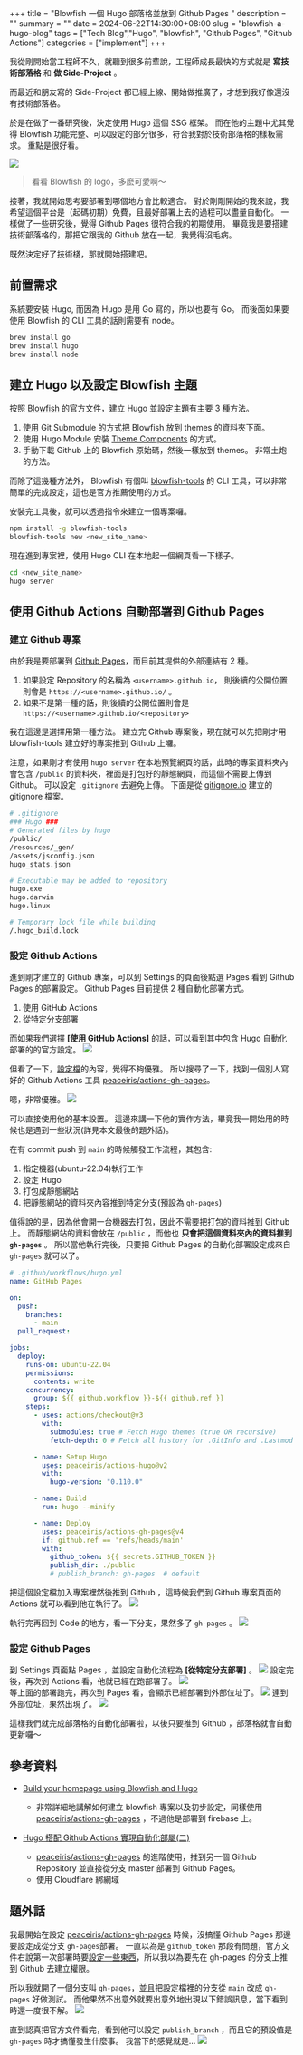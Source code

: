 +++
title = "Blowfish 一個 Hugo 部落格並放到 Github Pages "
description = ""
summary = ""
date = 2024-06-22T14:30:00+08:00
slug = "blowfish-a-hugo-blog"
tags = ["Tech Blog","Hugo", "blowfish", "Github Pages", "Github Actions"]
categories = ["implement"]
+++

我從剛開始當工程師不久，就聽到很多前輩說，工程師成長最快的方式就是 **寫技術部落格** 和 **做 Side-Project** 。

而最近和朋友寫的 Side-Project 都已經上線、開始做推廣了，才想到我好像還沒有技術部落格。

於是在做了一番研究後，決定使用 Hugo 這個 SSG 框架。
而在他的主題中尤其覺得 Blowfish 功能完整、可以設定的部分很多，符合我對於技術部落格的樣板需求。
重點是很好看。

![](files/Blowfish.png)

> 看看 Blowfish 的 logo，多麽可愛啊～

接著，我就開始思考要部署到哪個地方會比較適合。
對於剛剛開始的我來說，我希望這個平台是（起碼初期）免費，且最好部署上去的過程可以盡量自動化。
一樣做了一些研究後，覺得 Github Pages 很符合我的初期使用。
畢竟我是要搭建技術部落格的，那把它跟我的 Github 放在一起，我覺得沒毛病。

既然決定好了技術棧，那就開始搭建吧。

## 前置需求

系統要安裝 Hugo, 而因為 Hugo 是用 Go 寫的，所以也要有 Go。
而後面如果要使用 Blowfish 的 CLI 工具的話則需要有 node。

```bash
brew install go
brew install hugo
brew install node
```

## 建立 Hugo 以及設定 Blowfish 主題

按照 [Blowfish](https://blowfish.page/) 的官方文件，建立 Hugo 並設定主題有主要 3 種方法。

1. 使用 Git Submodule 的方式把 Blowfish 放到 themes 的資料夾下面。
2. 使用 Hugo Module 安裝 [Theme Components](https://gohugo.io/hugo-modules/theme-components/) 的方式。
3. 手動下載 Github 上的 Blowfish 原始碼，然後一樣放到 themes。 非常土炮的方法。

而除了這幾種方法外， Blowfish 有個叫 [blowfish-tools](https://github.com/nunocoracao/blowfish-tools) 的 CLI 工具，可以非常簡單的完成設定，這也是官方推薦使用的方式。

安裝完工具後，就可以透過指令來建立一個專案囉。

```bash
npm install -g blowfish-tools
blowfish-tools new <new_site_name>
```

現在進到專案裡，使用 Hugo CLI 在本地起一個網頁看一下樣子。

```bash
cd <new_site_name>
hugo server
```

## 使用 Github Actions 自動部署到 Github Pages

### 建立 Github 專案

由於我是要部署到 [Github Pages](https://pages.github.com/)，而目前其提供的外部連結有 2 種。

1. 如果設定 Repository 的名稱為 `<username>.github.io`， 則後續的公開位置則會是 `https://<username>.github.io/` 。
2. 如果不是第一種的話，則後續的公開位置則會是 `https://<username>.github.io/<repository>`

我在這邊是選擇用第一種方法。
建立完 Github 專案後，現在就可以先把剛才用 blowfish-tools 建立好的專案推到 Github 上囉。

注意，如果剛才有使用 `hugo server` 在本地預覽網頁的話，此時的專案資料夾內會包含 `/public` 的資料夾，裡面是打包好的靜態網頁，而這個不需要上傳到 Github。
可以設定 `.gitignore` 去避免上傳。
下面是從 [gitignore.io](https://www.toptal.com/developers/gitignore) 建立的 gitignore 檔案。

```bash
# .gitignore
### Hugo ###
# Generated files by hugo
/public/
/resources/_gen/
/assets/jsconfig.json
hugo_stats.json

# Executable may be added to repository
hugo.exe
hugo.darwin
hugo.linux

# Temporary lock file while building
/.hugo_build.lock
```

### 設定 Github Actions

進到剛才建立的 Github 專案，可以到 Settings 的頁面後點選 Pages 看到 Github Pages 的部署設定。
Github Pages 目前提供 2 種自動化部署方式。

1. 使用 GitHub Actions
2. 從特定分支部署

而如果我們選擇 **[使用 GitHub Actions]** 的話，可以看到其中包含 Hugo 自動化部署的的官方設定。
![](files/github-pages-build-and-deployment-options.png)

但看了一下，[設定檔](https://github.com/actions/starter-workflows/blob/main/pages/hugo.yml)的內容，覺得不夠優雅。
所以搜尋了一下，找到一個別人寫好的 Github Actions 工具 [peaceiris/actions-gh-pages](https://github.com/peaceiris/actions-gh-pages)。

嗯，非常優雅。
![](files/elegant.png)

可以直接使用他的基本設置。
這邊來講一下他的實作方法，畢竟我一開始用的時候也是遇到一些狀況(詳見本文最後的題外話)。

在有 commit push 到 `main` 的時候觸發工作流程，其包含:

1. 指定機器(ubuntu-22.04)執行工作
2. 設定 Hugo
3. 打包成靜態網站
4. 把靜態網站的資料夾內容推到特定分支(預設為 `gh-pages`)

值得說的是，因為他會開一台機器去打包，因此不需要把打包的資料推到 Github 上。
而靜態網站的資料會放在 `/public` ，而他也 **只會把這個資料夾內的資料推到 `gh-pages`** 。
所以當他執行完後，只要把 Github Pages 的自動化部署設定成來自 `gh-pages` 就可以了。

```yaml
# .github/workflows/hugo.yml
name: GitHub Pages

on:
  push:
    branches:
      - main
  pull_request:

jobs:
  deploy:
    runs-on: ubuntu-22.04
    permissions:
      contents: write
    concurrency:
      group: ${{ github.workflow }}-${{ github.ref }}
    steps:
      - uses: actions/checkout@v3
        with:
          submodules: true # Fetch Hugo themes (true OR recursive)
          fetch-depth: 0 # Fetch all history for .GitInfo and .Lastmod

      - name: Setup Hugo
        uses: peaceiris/actions-hugo@v2
        with:
          hugo-version: "0.110.0"

      - name: Build
        run: hugo --minify

      - name: Deploy
        uses: peaceiris/actions-gh-pages@v4
        if: github.ref == 'refs/heads/main'
        with:
          github_token: ${{ secrets.GITHUB_TOKEN }}
          publish_dir: ./public
          # publish_branch: gh-pages  # default
```

把這個設定檔加入專案裡然後推到 Github ，這時候我們到 Github 專案頁面的 Actions 就可以看到他在執行了。
![](files/github-actions-workflow-AxRPW5EG6C.png)

執行完再回到 Code 的地方，看一下分支，果然多了 `gh-pages` 。
![](files/github-switch-branches-tags.png)

### 設定 Github Pages

到 Settings 頁面點 Pages ，並設定自動化流程為 **[從特定分支部署]** 。
![](files/github-pages-build-and-deployment-settings.png)
設定完後，再次到 Actions 看，他就已經在跑部署了。
![](files/github-actions-workflow-overview-BYlqzIXbWz.png)  
等上面的部署跑完，再次到 Pages 看，會顯示已經部署到外部位址了。
![](files/github-pages-site-live-notification-12S7XwQ9iB.png)
連到外部位址，果然出現了。
![](files/blowfish-website-homepage-upPOSd_KmI.png)

這樣我們就完成部落格的自動化部署啦，以後只要推到 Github ，部落格就會自動更新囉～

## 參考資料

- [Build your homepage using Blowfish and Hugo](https://n9o.xyz/posts/202310-blowfish-tutorial/)

  - 非常詳細地講解如何建立 blowfish 專案以及初步設定，同樣使用 [peaceiris/actions-gh-pages](https://github.com/peaceiris/actions-gh-pages) ，不過他是部署到 firebase 上。

- [Hugo 搭配 Github Actions 實現自動化部屬(二)](https://josh-ku.com/post/hugo-install-p2/)
  - [peaceiris/actions-gh-pages](https://github.com/peaceiris/actions-gh-pages) 的進階使用，推到另一個 Github Repository 並直接從分支 master 部署到 Github Pages。
  - 使用 Cloudflare 綁網域

## 題外話

我最開始在設定 [peaceiris/actions-gh-pages](https://github.com/peaceiris/actions-gh-pages) 時候，沒搞懂 Github Pages 那邊要設定成從分支 `gh-pages`部署。
一直以為是 `github_token` 那段有問題，官方文件右說第一次部署時要[設定一些東西](https://github.com/peaceiris/actions-gh-pages?tab=readme-ov-file#%EF%B8%8F-first-deployment-with-github_token)，所以我以為要先在 gh-pages 的分支上推到 Github 去建立權限。

所以我就開了一個分支叫 `gh-pages`，並且把設定檔裡的分支從 `main` 改成 `gh-pages` 好做測試。
而他果然不出意外就要出意外地出現以下錯誤訊息，當下看到時還一度很不解。
![](files/deploy-action-failed.png)

直到認真把官方文件看完，看到他可以設定 `publish_branch` ，而且它的預設值是 `gh-pages` 時才搞懂發生什麼事。
我當下的感覺就是...
![](files/bike_fall.png)
